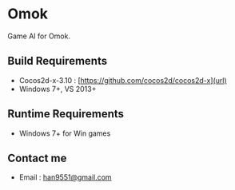 # Omok
Game AI for Omok.

Build Requirements
------------------
 * Cocos2d-x-3.10 : [https://github.com/cocos2d/cocos2d-x](url)
 * Windows 7+, VS 2013+
 
Runtime Requirements
------------------
 * Windows 7+ for Win games
 
Contact me
------------------
 * Email : han9551@gmail.com
